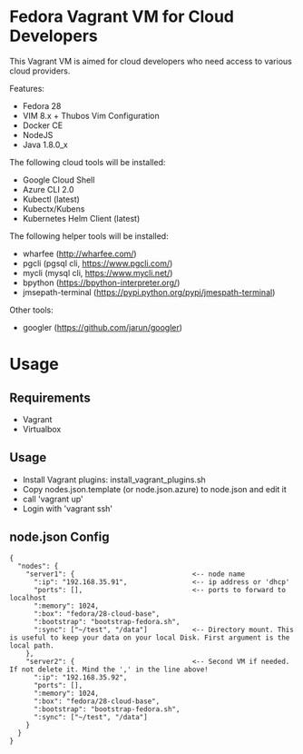 # Fedora Vagrant VM for Cloud Developers

This Vagrant VM is aimed for cloud developers who need access to various cloud providers.

Features:
- Fedora 28
- VIM 8.x + Thubos Vim Configuration
- Docker CE
- NodeJS
- Java 1.8.0_x

The following cloud tools will be installed:
- Google Cloud Shell
- Azure CLI 2.0
- Kubectl (latest)
- Kubectx/Kubens
- Kubernetes Helm Client (latest)

The following helper tools will be installed:
- wharfee (http://wharfee.com/)
- pgcli (pgsql cli, https://www.pgcli.com/)
- mycli (mysql cli, https://www.mycli.net/)
- bpython (https://bpython-interpreter.org/)
- jmsepath-terminal (https://pypi.python.org/pypi/jmespath-terminal)

Other tools:
- googler (https://github.com/jarun/googler)

# Usage
## Requirements
- Vagrant
- Virtualbox

## Usage
- Install Vagrant plugins: install_vagrant_plugins.sh
- Copy nodes.json.template (or node.json.azure) to node.json and edit it
- call 'vagrant up'
- Login with 'vagrant ssh'

## node.json Config
```
{
  "nodes": {
    "server1": {                             <-- node name
      ":ip": "192.168.35.91",                <-- ip address or 'dhcp'
      "ports": [],                           <-- ports to forward to localhost
      ":memory": 1024,
      ":box": "fedora/28-cloud-base",
      ":bootstrap": "bootstrap-fedora.sh",
      ":sync": ["~/test", "/data"]           <-- Directory mount. This is useful to keep your data on your local Disk. First argument is the local path.
    },
    "server2": {                             <-- Second VM if needed. If not delete it. Mind the ',' in the line above!
      ":ip": "192.168.35.92",
      "ports": [],
      ":memory": 1024,
      ":box": "fedora/28-cloud-base",
      ":bootstrap": "bootstrap-fedora.sh",
      ":sync": ["~/test", "/data"]
    }
  }
}
```
